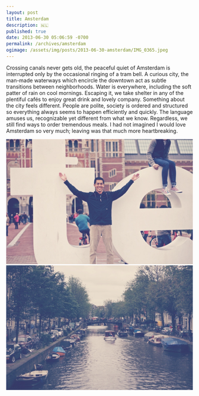 ```yaml
---
layout: post
title: Amsterdam
description: 🇳🇱
published: true
date: 2013-06-30 05:06:59 -0700
permalink: /archives/amsterdam
ogimage: /assets/img/posts/2013-06-30-amsterdam/IMG_0365.jpeg
---
```

Crossing canals never gets old, the peaceful quiet of Amsterdam is interrupted only by the occasional ringing of a tram bell. A curious city, the man-made waterways which encircle the downtown act as subtle transitions between neighborhoods. Water is everywhere, including the soft patter of rain on cool mornings. Escaping it, we take shelter in any of the plentiful cafés to enjoy great drink and lovely company. Something about the city feels different. People are polite, society is ordered and structured so everything always seems to happen efficiently and quickly. The language amuses us, recognizable yet different from what we know. Regardless, we still find ways to order tremendous meals. I had not imagined I would love Amsterdam so very much; leaving was that much more heartbreaking.

![Tye in front of Amsterdam letters][1] 
![Canal][2]

 [1]: /assets/img/posts/2013-06-30-amsterdam/IMG_0364.jpeg
 [2]: /assets/img/posts/2013-06-30-amsterdam/IMG_0365.jpeg

